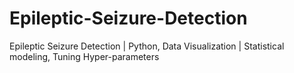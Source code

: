 # Epileptic-Seizure-Detection
Epileptic Seizure Detection | Python, Data Visualization | Statistical modeling, Tuning Hyper-parameters
